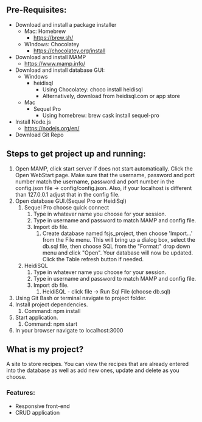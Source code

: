 ## Pre-Requisites: 
* Download and install a package installer
	* Mac: Homebrew
		* https://brew.sh/
	* WIndows: Chocolatey
		* https://chocolatey.org/install
* Download and install MAMP 
	* https://www.mamp.info/
* Download and install database GUI: 
	* Windows
		* heidisql 
			* Using Chocolatey: choco install heidisql
			* Alternatively, download from heidisql.com or app store
	* Mac
		* Sequel Pro
			* Using homebrew: brew cask install sequel-pro
* Install Node.js
	* https://nodejs.org/en/
* Download Git Repo 


## Steps to get project up and running: 
1. Open MAMP, click start server if does not start automatically. Click the Open WebStart page. Make sure that the username, password  and port number match the username, password and port number in the config.json file → config/config.json. Also, if your localhost is different than 127.0.0.1 adjust that in the config file. 
1. Open database GUI.(Sequel Pro or HeidiSql)
	1. Sequel Pro choose quick connect
		1. Type in whatever name you choose for your session. 
		1. Type in username and password to match MAMP and config file. 
		1. Import db file.
			1. Create database named fsjs_project, then choose 'Import...' from the File menu. This will bring up a dialog box, select the db.sql file, then choose SQL from the "Format:" drop down menu and click "Open". Your database will now be updated. Click the Table refresh button if needed.
	1. HeidiSQL 
		1. Type in whatever name you choose for your session. 
		1. Type in username and password to match MAMP and config file. 
		1. Import db file.
			1. HeidiSQL - click file -> Run Sql File (choose db.sql)
1. Using Git Bash or terminal navigate to project folder. 
1. Install project dependencies. 
	1. Command: npm install
1. Start application. 
	1. Command: npm start
1. In your browser navigate to localhost:3000

## What is my project? 
A site to store recipes. You can view the recipes that are already entered into the database as well as add new ones, update and delete as you choose. 

### Features: 
* Responsive front-end
* CRUD application
